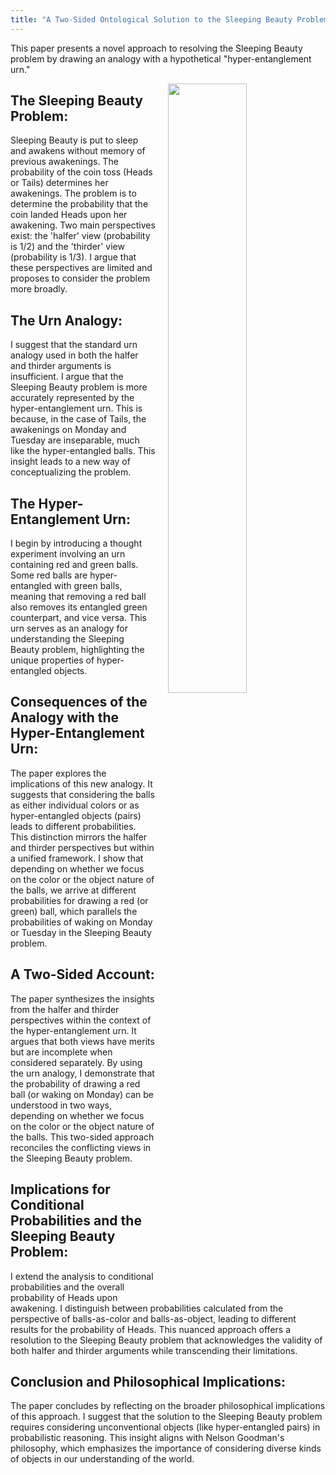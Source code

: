 ```yaml
---
title: "A Two-Sided Ontological Solution to the Sleeping Beauty Problem: long summary"
---
```


This paper presents a novel approach to resolving the Sleeping Beauty problem by drawing an analogy with a hypothetical "hyper-entanglement urn."

<img align="right" width="50%" src="/images/sleeping-beauty.jpg" style="margin-left: 20px;">

## The Sleeping Beauty Problem:
Sleeping Beauty is put to sleep and awakens without memory of previous awakenings. The probability of the coin toss (Heads or Tails) determines her awakenings. The problem is to determine the probability that the coin landed Heads upon her awakening. Two main perspectives exist: the 'halfer' view (probability is 1/2) and the 'thirder' view (probability is 1/3). I argue that these perspectives are limited and proposes to consider the problem more broadly.

## The Urn Analogy:
I suggest that the standard urn analogy used in both the halfer and thirder arguments is insufficient. I argue that the Sleeping Beauty problem is more accurately represented by the hyper-entanglement urn. This is because, in the case of Tails, the awakenings on Monday and Tuesday are inseparable, much like the hyper-entangled balls. This insight leads to a new way of conceptualizing the problem.

## The Hyper-Entanglement Urn:
I begin by introducing a thought experiment involving an urn containing red and green balls. Some red balls are hyper-entangled with green balls, meaning that removing a red ball also removes its entangled green counterpart, and vice versa. This urn serves as an analogy for understanding the Sleeping Beauty problem, highlighting the unique properties of hyper-entangled objects.

## Consequences of the Analogy with the Hyper-Entanglement Urn:
The paper explores the implications of this new analogy. It suggests that considering the balls as either individual colors or as hyper-entangled objects (pairs) leads to different probabilities. This distinction mirrors the halfer and thirder perspectives but within a unified framework. I show that depending on whether we focus on the color or the object nature of the balls, we arrive at different probabilities for drawing a red (or green) ball, which parallels the probabilities of waking on Monday or Tuesday in the Sleeping Beauty problem.

## A Two-Sided Account:
The paper synthesizes the insights from the halfer and thirder perspectives within the context of the hyper-entanglement urn. It argues that both views have merits but are incomplete when considered separately. By using the urn analogy, I demonstrate that the probability of drawing a red ball (or waking on Monday) can be understood in two ways, depending on whether we focus on the color or the object nature of the balls. This two-sided approach reconciles the conflicting views in the Sleeping Beauty problem.

## Implications for Conditional Probabilities and the Sleeping Beauty Problem:
I extend the analysis to conditional probabilities and the overall probability of Heads upon awakening. I distinguish between probabilities calculated from the perspective of balls-as-color and balls-as-object, leading to different results for the probability of Heads. This nuanced approach offers a resolution to the Sleeping Beauty problem that acknowledges the validity of both halfer and thirder arguments while transcending their limitations.

## Conclusion and Philosophical Implications:
The paper concludes by reflecting on the broader philosophical implications of this approach. I suggest that the solution to the Sleeping Beauty problem requires considering unconventional objects (like hyper-entangled pairs) in probabilistic reasoning. This insight aligns with Nelson Goodman's philosophy, which emphasizes the importance of considering diverse kinds of objects in our understanding of the world.
